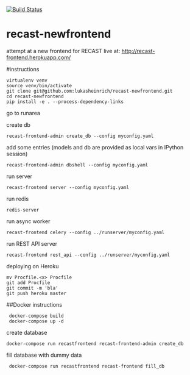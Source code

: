 [![Build Status](https://travis-ci.org/recast-hep/recast-flask-frontend.svg?branch=master)](https://travis-ci.org/recast-hep/recast-flask-frontend)

# recast-newfrontend  
attempt at a new frontend for RECAST live at: http://recast-frontend.herokuapp.com/


#instructions


    virtualenv venv
    source venv/bin/activate
    git clone git@github.com:lukasheinrich/recast-newfrontend.git
    cd recast-newfrontend
    pip install -e . --process-dependency-links

go to runarea 

create db

    recast-frontend-admin create_db --config myconfig.yaml

add some entries (models and db are provided as local vars in IPython session)

    recast-frontend-admin dbshell --config myconfig.yaml

run server

    recast-frontend server --config myconfig.yaml

run redis

    redis-server

run async worker

    recast-frontend celery --config ../runserver/myconfig.yaml

run REST API server

    recast-frontend rest_api --config ../runserver/myconfig.yaml

deploying on Heroku
	
    mv Procfile.<x> Procfile 
    git add Procfile
    git commit -m 'bla'
    git push heroku master


##Docker instructions

	 docker-compose build
	 docker-compose up -d

create database

	docker-compose run recastfrontend recast-frontend-admin create_db

fill database with dummy data		  
     
     docker-compose run recastfrontend recast-frontend fill_db
     
     
